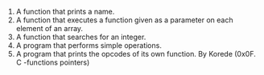 1. A function that prints a name.
2. A function that executes a function given as a parameter on each element of an array.
3. A function that searches for an integer.
4. A program that performs simple operations.
5. A program that prints the opcodes of its own function.
By Korede (0x0F. C -functions pointers)
